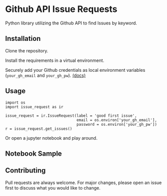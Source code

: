 # Github API Issue Requests

Python library utilizing the Github API to find Issues by keyword.

## Installation

Clone the repository.

Install the requirements in a virtual environment.

Securely add your Github credentials as local environment variables (`your_gh_email` and `your_gh_pw`). [(docs)](https://docs.python.org/3/library/os.html#os.environ)

## Usage


    import os
    import issue_request as ir

    issue_request = ir.IssueRequest(label = 'good first issue',
                                    email = os.environ['your_gh_email'],
                                    password = os.environ['your_gh_pw'])
    r = issue_request.get_issues()

Or open a jupyter notebook and play around.

## Notebook Sample



## Contributing
Pull requests are always welcome. For major changes, please open an issue first to discuss what you would like to change.
